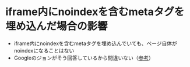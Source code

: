 # iframe内にnoindexを含むmetaタグを埋め込んだ場合の影響
 - iframe内にnoindexを含むmetaタグを埋め込んでいても、ページ自体がnoindexになることはない
 - Googleのジョンがそう回答しているから間違いない（[参考](https://twitter.com/seolabo85/status/1553901008237232128)）